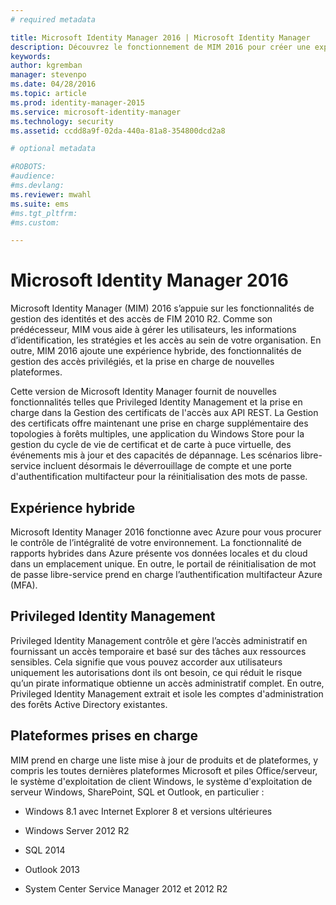 ```yaml
---
# required metadata

title: Microsoft Identity Manager 2016 | Microsoft Identity Manager
description: Découvrez le fonctionnement de MIM 2016 pour créer une expérience de gestion d’identité plus sûre et plus pratique dans le cloud et sur site.
keywords:
author: kgremban
manager: stevenpo
ms.date: 04/28/2016
ms.topic: article
ms.prod: identity-manager-2015
ms.service: microsoft-identity-manager
ms.technology: security
ms.assetid: ccdd8a9f-02da-440a-81a8-354800dcd2a8

# optional metadata

#ROBOTS:
#audience:
#ms.devlang:
ms.reviewer: mwahl
ms.suite: ems
#ms.tgt_pltfrm:
#ms.custom:

---
```


# Microsoft Identity Manager 2016
Microsoft Identity Manager (MIM) 2016 s’appuie sur les fonctionnalités de gestion des identités et des accès de FIM 2010 R2. Comme son prédécesseur, MIM vous aide à gérer les utilisateurs, les informations d’identification, les stratégies et les accès au sein de votre organisation.  En outre, MIM 2016 ajoute une expérience hybride, des fonctionnalités de gestion des accès privilégiés, et la prise en charge de nouvelles plateformes.

Cette version de Microsoft Identity Manager fournit de nouvelles fonctionnalités telles que Privileged Identity Management et la prise en charge dans la Gestion des certificats de l'accès aux API REST. La Gestion des certificats offre maintenant une prise en charge supplémentaire des topologies à forêts multiples, une application du Windows Store pour la gestion du cycle de vie de certificat et de carte à puce virtuelle, des événements mis à jour et des capacités de dépannage. Les scénarios libre-service incluent désormais le déverrouillage de compte et une porte d'authentification multifacteur pour la réinitialisation des mots de passe.

## Expérience hybride
Microsoft Identity Manager 2016 fonctionne avec Azure pour vous procurer le contrôle de l’intégralité de votre environnement. La fonctionnalité de rapports hybrides dans Azure présente vos données locales et du cloud dans un emplacement unique. En outre, le portail de réinitialisation de mot de passe libre-service prend en charge l’authentification multifacteur Azure (MFA).

## Privileged Identity Management
Privileged Identity Management contrôle et gère l’accès administratif en fournissant un accès temporaire et basé sur des tâches aux ressources sensibles. Cela signifie que vous pouvez accorder aux utilisateurs uniquement les autorisations dont ils ont besoin, ce qui réduit le risque qu’un pirate informatique obtienne un accès administratif complet. En outre, Privileged Identity Management extrait et isole les comptes d'administration des forêts Active Directory existantes.

## Plateformes prises en charge

MIM prend en charge une liste mise à jour de produits et de plateformes, y compris les toutes dernières plateformes Microsoft et piles Office/serveur, le système d'exploitation de client Windows, le système d'exploitation de serveur Windows, SharePoint, SQL et Outlook, en particulier :

-   Windows 8.1 avec Internet Explorer 8 et versions ultérieures

-   Windows Server 2012 R2

-   SQL 2014

-   Outlook 2013

-   System Center Service Manager 2012 et 2012 R2


<!--HONumber=Apr16_HO3-->


